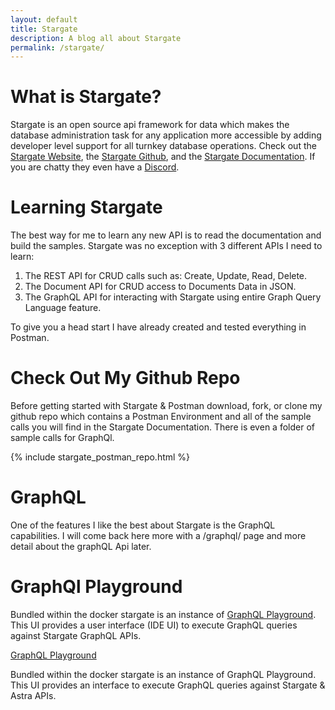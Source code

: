 ```yaml
---
layout: default
title: Stargate
description: A blog all about Stargate
permalink: /stargate/
---
```


# What is Stargate?

Stargate is an open source api framework for data which makes the database administration task for any application more accessible by adding developer level support for all turnkey database operations.  Check out the [Stargate Website](https://stargate.io/), the [Stargate Github](https://github.com/stargate/stargate), and the [Stargate Documentation](https://stargate.io/docs/stargate/0.1/quickstart/quickstart.html).  If you are chatty they even have a 
[Discord](https://discord.com/invite/33mKDHHFUE).

# Learning Stargate

The best way for me to learn any new API is to read the documentation and build the samples.  Stargate was no exception with 3 different APIs I need to learn:

1. The REST API for CRUD calls such as: Create, Update, Read, Delete.  
2. The Document API for CRUD access to Documents Data in JSON.
3. The GraphQL API for interacting with Stargate using entire Graph Query Language feature. 

To give you a head start I have already created and tested everything in Postman.

# Check Out My Github Repo
Before getting started with Stargate & Postman download, fork, or clone my github repo which contains a Postman Environment and all of the sample calls you will find in the Stargate Documentation.   There is even a folder of sample calls for GraphQl.

{% include stargate_postman_repo.html %}

# GraphQL
One of the features I like the best about Stargate is the GraphQL capabilities.  I will come back here more with a /graphql/ page and more detail about the graphQL Api later. 

# GraphQl Playground
Bundled within the docker stargate is an instance of [GraphQL Playground](https://github.com/graphql/graphql-playground).  This UI provides a user interface (IDE UI) to execute GraphQL queries against Stargate GraphQL APIs.

<div class="mui-container">
    <div class="home mui-row">
      <div class="mui-col-md-6">
        <article class="mui-panel">
          <div class="bg-holder bg-deep-purple" style="background:url(/assets/images/database.jpg) no-repeat center center">
            <span class="post-list-title">
              <a class="post-link" href="/stargate/graphql/playground/">GraphQL Playground</a>
            </span>
            <div class="img-overlay"></div>
            <a href="/stargate/graphql/playground/" class="overlay"></a>
          </div>
          <div class="post-data">
            <p class="post-excerpt">Bundled within the docker stargate is an instance of GraphQL Playground.  This UI provides an interface to execute GraphQL queries against Stargate & Astra APIs.</p>
          </div>
        </article>
    </div>
  </div>
</div>